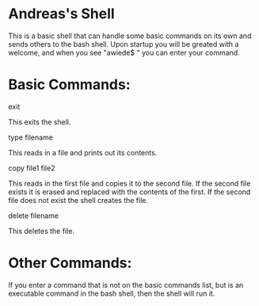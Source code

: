 Andreas's Shell
=====
This is a basic shell that can handle some basic commands on its own and sends others to the bash shell.
Upon startup you will be greated with a welcome, and when you see "awiede$ " you can enter your command. 

Basic Commands:
=====

exit 

This exits the shell.

type filename

This reads in a file and prints out its contents.

copy file1 file2 

This reads in the first file and copies it to the second file.
If the second file exists it is erased and replaced with the contents of the first.
If the second file does not exist the shell creates the file.

delete filename

This deletes the file.

Other Commands:
=====
If you enter a command that is not on the basic commands list, but is an executable command
in the bash shell, then the shell will run it. 
